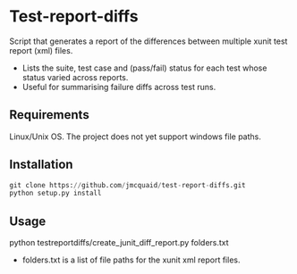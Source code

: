 Test-report-diffs
=======================
Script that generates a report of the differences between multiple xunit test report (xml) files. 
- Lists the suite, test case and (pass/fail) status for each test whose status varied across reports.
- Useful for summarising failure diffs across test runs.

Requirements
------------
Linux/Unix OS. The project does not yet support windows file paths.

Installation
------------
```python
git clone https://github.com/jmcquaid/test-report-diffs.git
python setup.py install
```

Usage
-----
python testreportdiffs/create_junit_diff_report.py folders.txt

- folders.txt is a list of file paths for the xunit xml report files.